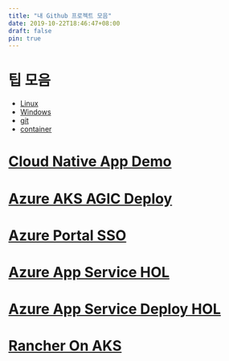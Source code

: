 ```yaml
---
title: "내 Github 프로젝트 모음"
date: 2019-10-22T18:46:47+08:00
draft: false
pin: true
---
```

<!--more-->
# 팁 모음
- [Linux](https://github.com/jkl2554/Study/blob/main/linux.md)
- [Windows](https://github.com/jkl2554/Study/blob/main/windows.md)
- [git](https://github.com/jkl2554/Study/blob/main/git.md)
- [container](https://github.com/jkl2554/Study/blob/main/container.md)
# [Cloud Native App Demo](https://github.com/jkl2554/CloudNativeApp)
# [Azure AKS AGIC Deploy](https://github.com/jkl2554/aks-agic-deploy)
# [Azure Portal SSO](https://github.com/jkl2554/AzurePortalSSO)
# [Azure App Service HOL](https://github.com/jkl2554/app-service-HOL)
# [Azure App Service Deploy HOL](https://github.com/jkl2554/azure-appservice-deploy-HOL)
# [Rancher On AKS](https://github.com/jkl2554/Rancher-install-aks)